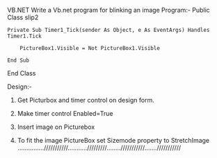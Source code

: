 VB.NET
Write a Vb.net program for blinking an image
Program:- 
Public Class slip2

    Private Sub Timer1_Tick(sender As Object, e As EventArgs) Handles Timer1.Tick

        PictureBox1.Visible = Not PictureBox1.Visible

    End Sub

End Class

Design:- 

1) Get  Picturbox and timer control on design form.

2) Make timer control Enabled=True 

3) Insert image on Picturebox 

4) To fit the image PictureBox set Sizemode property to StretchImage
...............///////////.........../////////........///////////.......///////////


